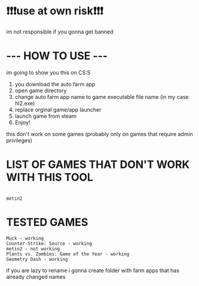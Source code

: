 # ❗❗❗use at own risk❗❗❗
im not responsible if you gonna get banned

# --- HOW TO USE ---
im going to show you this on CS:S

1. you download the auto farm app
2. open game directory
3. change auto farm app name to game executable file name (in my case hl2.exe)
4. replace orginal game/app launcher
5. launch game from steam
6. Enjoy!

this don't work on some games (probably only on games that require admin privileges)

# LIST OF GAMES THAT DON'T WORK WITH THIS TOOL
```

metin2

```
# TESTED GAMES
```
Muck - working
Counter-Strike: Source - working
metin2 - not working
Plants vs. Zombies: Game of the Year - working
Geometry Dash - working
```

if you are lazy to rename i gonna create folder with farm apps that has already changed names
